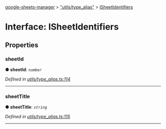 [google-sheets-manager](../README.md) > ["utils/type_alias"](../modules/_utils_type_alias_.md) > [ISheetIdentifiers](../interfaces/_utils_type_alias_.isheetidentifiers.md)



# Interface: ISheetIdentifiers


## Properties
<a id="sheetid"></a>

###  sheetId

**●  sheetId**:  *`number`* 

*Defined in [utils/type_alias.ts:114](https://github.com/AbdelrahmanRamadan/google-sheets-manager/blob/d86bb83/src/utils/type_alias.ts#L114)*





___

<a id="sheettitle"></a>

###  sheetTitle

**●  sheetTitle**:  *`string`* 

*Defined in [utils/type_alias.ts:115](https://github.com/AbdelrahmanRamadan/google-sheets-manager/blob/d86bb83/src/utils/type_alias.ts#L115)*





___


